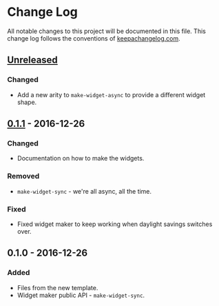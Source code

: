# Change Log
All notable changes to this project will be documented in this file. This change log follows the conventions of [keepachangelog.com](http://keepachangelog.com/).

## [Unreleased]
### Changed
- Add a new arity to `make-widget-async` to provide a different widget shape.

## [0.1.1] - 2016-12-26
### Changed
- Documentation on how to make the widgets.

### Removed
- `make-widget-sync` - we're all async, all the time.

### Fixed
- Fixed widget maker to keep working when daylight savings switches over.

## 0.1.0 - 2016-12-26
### Added
- Files from the new template.
- Widget maker public API - `make-widget-sync`.

[Unreleased]: https://github.com/your-name/mars-exploration/compare/0.1.1...HEAD
[0.1.1]: https://github.com/your-name/mars-exploration/compare/0.1.0...0.1.1
